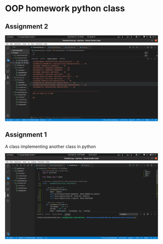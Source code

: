 # OOP homework python class

## Assignment 2
![Tests](pythontests.png)

## Assignment 1
A class implementing another class in python

![Tests](tests.png)
